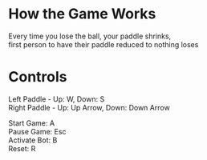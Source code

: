 # How the Game Works
Every time you lose the ball, your paddle shrinks,  
first person to have their paddle reduced to nothing loses  

# Controls
Left Paddle - Up: W, Down: S  
Right Paddle - Up: Up Arrow, Down: Down Arrow  
  
Start Game: A  
Pause Game: Esc  
Activate Bot: B  
Reset: R  


